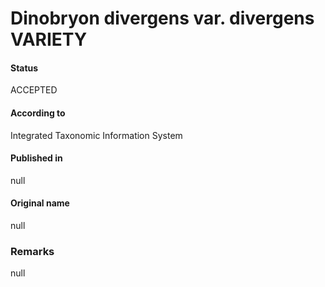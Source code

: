 Dinobryon divergens var. divergens VARIETY
=======

#### Status
ACCEPTED

#### According to
Integrated Taxonomic Information System

#### Published in
null

#### Original name
null

### Remarks
null